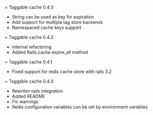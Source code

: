 = Taggable cache 0.4.3
- String can be used as key for expiration
- Add support for multiple tag store backends
- Namespaced cache keys support

= Taggable cache 0.4.2

- Internal refactoring
- Added Rails.cache.expire_all method

= Taggable cache 0.4.1

- Fixed support for redis cache store with rails 3.2

= Taggable cache 0.4.0

- Rewriten rails integration
- Added README
- Fix warnings
- Redis configuration variables can be set by environment variables